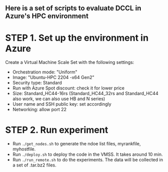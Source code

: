 ## Here is a set of scripts to evaluate DCCL in Azure's HPC environment

# STEP 1. Set up the environment in Azure
Create a Virtual Machine Scale Set with the following settings:
- Orchestration mode: "Uniform"
- Image: "Ubuntu-HPC 2204 -x64 Gen2"
- Security type: Standard
- Run with Azure Spot discount: check it for lower price
- Size: Standard_HC44-16rs (Standard_HC44_32rs and Standard_HC44 also work, we can also use HB and N series)
- User name and SSH public key: set accordingly
- Networking: allow port 22

# STEP 2. Run experiment
- Run `./get_nodes.sh` to generate the ndoe list files, myrankfile, myhostfile.
- Run `./deploy.sh` to deploy the code in the VMSS. It takes around 10 min.
- Run `./run_remote.sh` to do the experiments. The data will be collected in a set of .tar.bz2 files.
